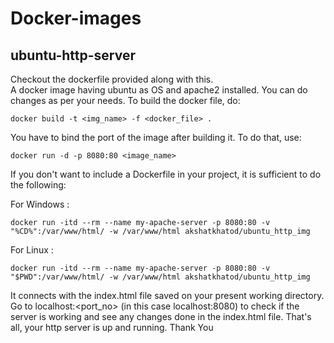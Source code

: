 # Docker-images

## ubuntu-http-server
Checkout the dockerfile provided along with this.  
A docker image having ubuntu as OS and apache2 installed. You can do changes as per your needs. To build the docker file, do:
```
docker build -t <img_name> -f <docker_file> .
```

You have to bind the port of the image after building it. To do that, use:

```
docker run -d -p 8080:80 <image_name>
```

If you don't want to include a Dockerfile in your project, it is sufficient to do the following:  
  
For Windows :
```
docker run -itd --rm --name my-apache-server -p 8080:80 -v "%CD%":/var/www/html/ -w /var/www/html akshatkhatod/ubuntu_http_img
```

For Linux :
```
docker run -itd --rm --name my-apache-server -p 8080:80 -v "$PWD":/var/www/html/ -w /var/www/html akshatkhatod/ubuntu_http_img
```

It connects with the index.html file saved on your present working directory. Go to localhost:<port_no> (in this case localhost:8080) to check if the server is working and see any changes done in the index.html file. That's all, your http server is up and running.
Thank You
